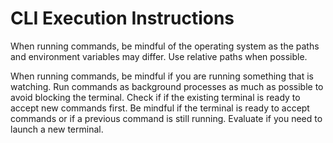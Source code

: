 # CLI Execution Instructions

When running commands, be mindful of the operating system as the paths and environment variables may differ. Use relative paths when possible.

When running commands, be mindful if you are running something that is watching. Run commands as background processes as much as possible to avoid blocking the terminal. Check if if the existing terminal is ready to accept new commands first. Be mindful if the terminal is ready to accept commands or if a previous command is still running. Evaluate if you need to launch a new terminal.
